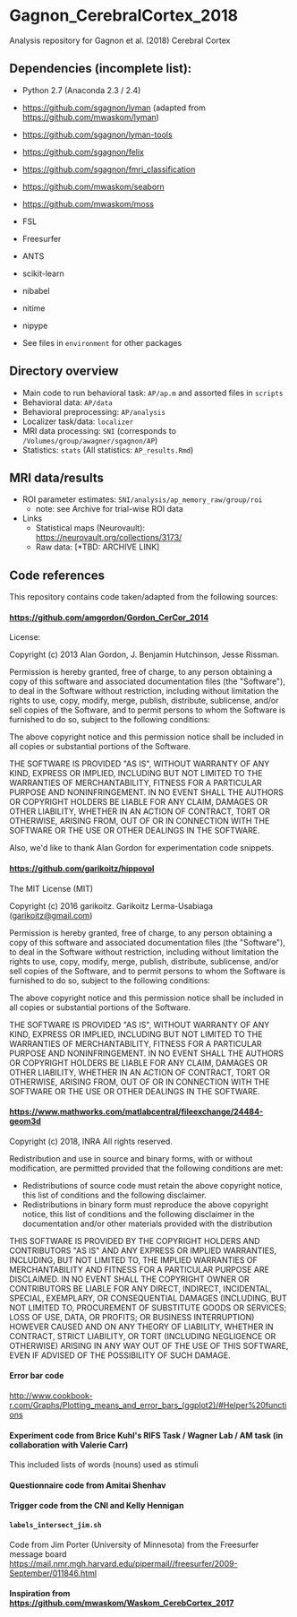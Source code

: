 # Gagnon_CerebralCortex_2018
Analysis repository for Gagnon et al. (2018) Cerebral Cortex

## Dependencies (incomplete list):

- Python 2.7 (Anaconda 2.3 / 2.4)
- https://github.com/sgagnon/lyman (adapted from https://github.com/mwaskom/lyman)
- https://github.com/sgagnon/lyman-tools
- https://github.com/sgagnon/felix
- https://github.com/sgagnon/fmri_classification
- https://github.com/mwaskom/seaborn
- https://github.com/mwaskom/moss

- FSL
- Freesurfer
- ANTS
- scikit-learn
- nibabel
- nitime
- nipype

- See files in `environment` for other packages

## Directory overview

- Main code to run behavioral task: `AP/ap.m` and assorted files in `scripts`
- Behavioral data: `AP/data`
- Behavioral preprocessing: `AP/analysis`
- Localizer task/data: `localizer`
- MRI data processing: `SNI` (corresponds to `/Volumes/group/awagner/sgagnon/AP`)
- Statistics: `stats` (All statistics: `AP_results.Rmd`)

## MRI data/results

- ROI parameter estimates: `SNI/analysis/ap_memory_raw/group/roi`
	- note: see Archive for trial-wise ROI data
- Links
	- Statistical maps (Neurovault): https://neurovault.org/collections/3173/
	- Raw data: [*TBD: ARCHIVE LINK]


## Code references

This repository contains code taken/adapted from the following sources:

#### https://github.com/amgordon/Gordon_CerCor_2014

License:

Copyright (c) 2013 Alan Gordon, J. Benjamin Hutchinson, Jesse Rissman.

Permission is hereby granted, free of charge, to any person obtaining a copy
of this software and associated documentation files (the "Software"), to deal
in the Software without restriction, including without limitation the rights
to use, copy, modify, merge, publish, distribute, sublicense, and/or sell
copies of the Software, and to permit persons to whom the Software is
furnished to do so, subject to the following conditions:

The above copyright notice and this permission notice shall be included in
all copies or substantial portions of the Software.

THE SOFTWARE IS PROVIDED "AS IS", WITHOUT WARRANTY OF ANY KIND, EXPRESS OR
IMPLIED, INCLUDING BUT NOT LIMITED TO THE WARRANTIES OF MERCHANTABILITY,
FITNESS FOR A PARTICULAR PURPOSE AND NONINFRINGEMENT. IN NO EVENT SHALL THE
AUTHORS OR COPYRIGHT HOLDERS BE LIABLE FOR ANY CLAIM, DAMAGES OR OTHER
LIABILITY, WHETHER IN AN ACTION OF CONTRACT, TORT OR OTHERWISE, ARISING FROM,
OUT OF OR IN CONNECTION WITH THE SOFTWARE OR THE USE OR OTHER DEALINGS IN
THE SOFTWARE.

Also, we'd like to thank Alan Gordon for experimentation code snippets.

#### https://github.com/garikoitz/hippovol

The MIT License (MIT)

Copyright (c) 2016 garikoitz. Garikoitz Lerma-Usabiaga (garikoitz@gmail.com)

Permission is hereby granted, free of charge, to any person obtaining a copy
of this software and associated documentation files (the "Software"), to deal
in the Software without restriction, including without limitation the rights
to use, copy, modify, merge, publish, distribute, sublicense, and/or sell
copies of the Software, and to permit persons to whom the Software is
furnished to do so, subject to the following conditions:

The above copyright notice and this permission notice shall be included in all
copies or substantial portions of the Software.

THE SOFTWARE IS PROVIDED "AS IS", WITHOUT WARRANTY OF ANY KIND, EXPRESS OR
IMPLIED, INCLUDING BUT NOT LIMITED TO THE WARRANTIES OF MERCHANTABILITY,
FITNESS FOR A PARTICULAR PURPOSE AND NONINFRINGEMENT. IN NO EVENT SHALL THE
AUTHORS OR COPYRIGHT HOLDERS BE LIABLE FOR ANY CLAIM, DAMAGES OR OTHER
LIABILITY, WHETHER IN AN ACTION OF CONTRACT, TORT OR OTHERWISE, ARISING FROM,
OUT OF OR IN CONNECTION WITH THE SOFTWARE OR THE USE OR OTHER DEALINGS IN THE
SOFTWARE.

#### https://www.mathworks.com/matlabcentral/fileexchange/24484-geom3d

Copyright (c) 2018, INRA 
All rights reserved.

Redistribution and use in source and binary forms, with or without 
modification, are permitted provided that the following conditions are 
met:

* Redistributions of source code must retain the above copyright 
notice, this list of conditions and the following disclaimer. 
* Redistributions in binary form must reproduce the above copyright 
notice, this list of conditions and the following disclaimer in 
the documentation and/or other materials provided with the distribution

THIS SOFTWARE IS PROVIDED BY THE COPYRIGHT HOLDERS AND CONTRIBUTORS "AS IS" 
AND ANY EXPRESS OR IMPLIED WARRANTIES, INCLUDING, BUT NOT LIMITED TO, THE 
IMPLIED WARRANTIES OF MERCHANTABILITY AND FITNESS FOR A PARTICULAR PURPOSE 
ARE DISCLAIMED. IN NO EVENT SHALL THE COPYRIGHT OWNER OR CONTRIBUTORS BE 
LIABLE FOR ANY DIRECT, INDIRECT, INCIDENTAL, SPECIAL, EXEMPLARY, OR 
CONSEQUENTIAL DAMAGES (INCLUDING, BUT NOT LIMITED TO, PROCUREMENT OF 
SUBSTITUTE GOODS OR SERVICES; LOSS OF USE, DATA, OR PROFITS; OR BUSINESS 
INTERRUPTION) HOWEVER CAUSED AND ON ANY THEORY OF LIABILITY, WHETHER IN 
CONTRACT, STRICT LIABILITY, OR TORT (INCLUDING NEGLIGENCE OR OTHERWISE) 
ARISING IN ANY WAY OUT OF THE USE OF THIS SOFTWARE, EVEN IF ADVISED OF THE 
POSSIBILITY OF SUCH DAMAGE.

#### Error bar code 
http://www.cookbook-r.com/Graphs/Plotting_means_and_error_bars_(ggplot2)/#Helper%20functions

#### Experiment code from Brice Kuhl's RIFS Task / Wagner Lab / AM task (in collaboration with Valerie Carr)

This included lists of words (nouns) used as stimuli

#### Questionnaire code from Amitai Shenhav

#### Trigger code from the CNI and Kelly Hennigan

#### `labels_intersect_jim.sh`
Code from Jim Porter (University of Minnesota) from the Freesurfer message board
https://mail.nmr.mgh.harvard.edu/pipermail//freesurfer/2009-September/011846.html

#### Inspiration from https://github.com/mwaskom/Waskom_CerebCortex_2017